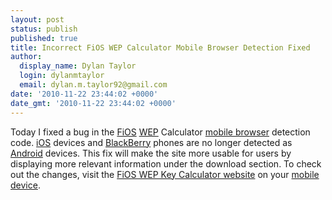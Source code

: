 ```yaml
---
layout: post
status: publish
published: true
title: Incorrect FiOS WEP Calculator Mobile Browser Detection Fixed
author:
  display_name: Dylan Taylor
  login: dylanmtaylor
  email: dylan.m.taylor92@gmail.com
date: '2010-11-22 23:44:02 +0000'
date_gmt: '2010-11-22 23:44:02 +0000'
---
```

<p>Today I fixed a bug in the <a class="zem_slink" title="Verizon FiOS" rel="wikipedia" href="http://en.wikipedia.org/wiki/Verizon_FiOS">FiOS</a> <a class="zem_slink" title="Wired Equivalent Privacy" rel="wikipedia" href="http://en.wikipedia.org/wiki/Wired_Equivalent_Privacy">WEP</a> Calculator <a class="zem_slink" title="Mobile browser" rel="wikipedia" href="http://en.wikipedia.org/wiki/Mobile_browser">mobile browser</a> detection code. <a class="zem_slink" title="IOS (Apple)" rel="wikipedia" href="http://en.wikipedia.org/wiki/IOS_%28Apple%29">iOS</a> devices and <a class="zem_slink" title="BlackBerry" rel="wikipedia" href="http://en.wikipedia.org/wiki/BlackBerry">BlackBerry</a> phones are no longer detected as <a class="zem_slink" title="Android" rel="homepage" href="http://code.google.com/android/">Android</a> devices. This fix will make the site more usable for users by displaying more relevant information under the download section. To check out the changes, visit the <a href="http://fwc.dylanmtaylor.com">FiOS WEP Key Calculator website</a> on your <a class="zem_slink" title="Mobile device" rel="wikipedia" href="http://en.wikipedia.org/wiki/Mobile_device">mobile device</a>.</p>
<div class="zemanta-pixie" style="margin-top: 10px; height: 15px;"><img class="zemanta-pixie-img" style="border: medium none; float: right;" src="/images/blog/2010/12/pixy8.gif" alt="" /></div>
